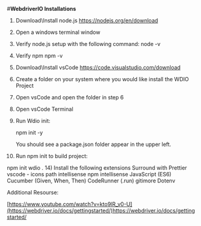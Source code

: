 #**WebdriverIO Installations**

1) Download\Install node.js
  https://nodejs.org/en/download

2) Open a windows terminal window
3)  Verify node.js setup with the following command:
    node -v
4)  Verify npm
    npm -v
5) Download\Install vsCode
   https://code.visualstudio.com/download
6) Create a folder on your system where you would like install the WDIO Project
8) Open vsCode and open the folder in step 6
9) Open vsCode Terminal
10) Run Wdio init:
    
    npm init -y

    You should see a package.json folder appear in the upper left.
    
12) Run npm init to build project:
    
   npm init wdio .
14) Install the following extensions
    Surround with
    Prettier
    vscode - icons
    path intellisense
    npm intellisense
    JavaScript (ES6)
    Cucumber (Given, When, Then)
    CodeRunner   (.run)
    gitimore
    Dotenv


Additional Resourse:

[https://www.youtube.com/watch?v=kto9lR_v0-U](https://webdriver.io/docs/gettingstarted/)https://webdriver.io/docs/gettingstarted/



